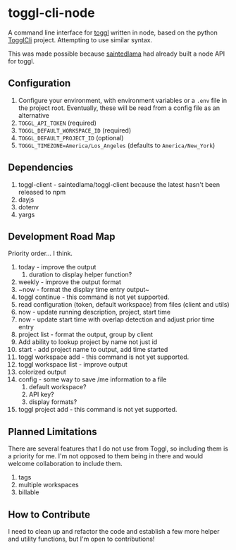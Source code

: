# toggl-cli-node

A command line interface for [toggl](https://toggl.com) written in node, based on the python [TogglCli](https://github.com/AuHau/toggl-cli) project. Attempting to use similar syntax.

This was made possible because [saintedlama](https://github.com/saintedlama) had already built a node API for toggl.

## Configuration

1. Configure your environment, with environment variables or a `.env` file in the project root. Eventually, these will be read from a config file as an alternative
1. `TOGGL_API_TOKEN` (required)
2. `TOGGL_DEFAULT_WORKSPACE_ID` (required)
3. `TOGGL_DEFAULT_PROJECT_ID` (optional)
4. `TOGGL_TIMEZONE=America/Los_Angeles` (defaults to `America/New_York`)
## Dependencies

1. toggl-client - saintedlama/toggl-client because the latest hasn't been released to npm
2. dayjs
3. dotenv
4. yargs

## Development Road Map

Priority order... I think.

1. today - improve the output
   1. duration to display helper function?
2. weekly - improve the output format
3. ~now - format the display time entry output~
4. toggl continue - this command is not yet supported.
5. read configuration (token, default workspace) from files (client and utils)
6. now - update running description, project, start time
7. now - update start time with overlap detection and adjust prior time entry
8. project list - format the output, group by client
9. Add ability to lookup project by name not just id
10. start - add project name to output, add time started
11. toggl workspace add - this command is not yet supported.
12. toggl workspace list - improve output 
13. colorized output
14. config - some way to save /me information to a file
    1.  default workspace?
    2.  API key?
    3.  display formats?
15. toggl project add - this command is not yet supported.



## Planned Limitations

There are several features that I do not use from Toggl, so including them is a priority for me. I'm not opposed to them being in there and would welcome collaboration to include them.

1. tags
2. multiple workspaces
3. billable

## How to Contribute

I need to clean up and refactor the code and establish a few more helper and utility functions, but I'm open to contributions!